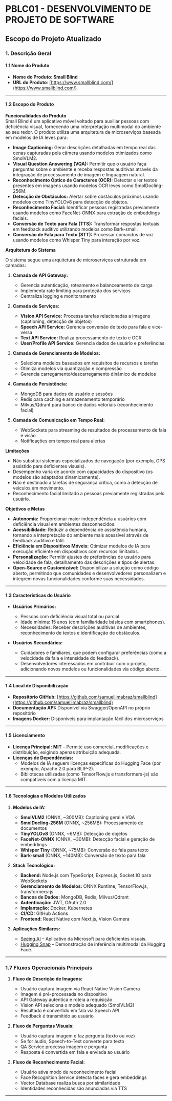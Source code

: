 # PBLC01 - DESENVOLVIMENTO DE PROJETO DE SOFTWARE 

## Escopo do Projeto Atualizado

### 1. Descrição Geral

#### 1.1 Nome do Produto

- **Nome do Produto**: **Small Blind**  
- **URL do Produto**: [https://www.smallblind.com/](https://www.smallblind.com/)

---

#### 1.2 Escopo do Produto

**Funcionalidades do Produto**  
Small Blind é um aplicativo móvel voltado para auxiliar pessoas com deficiência visual, fornecendo uma interpretação multimodal do ambiente ao seu redor. O produto utiliza uma arquitetura de microserviços baseada em modelos de IA leves para:

- **Image Captioning:** Gerar descrições detalhadas em tempo real das cenas capturadas pela câmera usando modelos otimizados como SmolVLM2.
- **Visual Question Answering (VQA):** Permitir que o usuário faça perguntas sobre o ambiente e receba respostas auditivas através da integração de processamento de imagem e linguagem natural.
- **Reconhecimento Óptico de Caracteres (OCR):** Detectar e ler textos presentes em imagens usando modelos OCR leves como SmolDocling-256M.
- **Detecção de Obstáculos:** Alertar sobre obstáculos próximos usando modelos como TinyYOLOv8 para detecção de objetos.
- **Reconhecimento Facial:** Identificar pessoas registradas previamente usando modelos como FaceNet-ONNX para extração de embeddings faciais.
- **Conversão de Texto para Fala (TTS):** Transformar respostas textuais em feedback auditivo utilizando modelos como Bark-small.
- **Conversão de Fala para Texto (STT):** Processar comandos de voz usando modelos como Whisper Tiny para interação por voz.

**Arquitetura do Sistema**

O sistema segue uma arquitetura de microserviços estruturada em camadas:

1. **Camada de API Gateway:**
   - Gerencia autenticação, roteamento e balanceamento de carga
   - Implementa rate limiting para proteção dos serviços
   - Centraliza logging e monitoramento

2. **Camada de Serviços:**
   - **Vision API Service:** Processa tarefas relacionadas a imagens (captioning, detecção de objetos)
   - **Speech API Service:** Gerencia conversão de texto para fala e vice-versa
   - **Text API Service:** Realiza processamento de texto e OCR
   - **User/Profile API Service:** Gerencia dados de usuário e preferências

3. **Camada de Gerenciamento de Modelos:**
   - Seleciona modelos baseados em requisitos de recursos e tarefas
   - Otimiza modelos via quantização e compressão
   - Gerencia carregamento/descarregamento dinâmico de modelos

4. **Camada de Persistência:**
   - MongoDB para dados de usuário e sessões
   - Redis para caching e armazenamento temporário
   - Milvus/Qdrant para banco de dados vetoriais (reconhecimento facial)

5. **Camada de Comunicação em Tempo Real:**
   - WebSockets para streaming de resultados de processamento de fala e visão
   - Notificações em tempo real para alertas

**Limitações**

- Não substitui sistemas especializados de navegação (por exemplo, GPS assistido para deficientes visuais).
- Desempenho varia de acordo com capacidades do dispositivo (os modelos são adaptados dinamicamente).
- Não é destinado a tarefas de segurança crítica, como a detecção de veículos em movimento.
- Reconhecimento facial limitado a pessoas previamente registradas pelo usuário.

**Objetivos e Metas**

- **Autonomia:** Proporcionar maior independência a usuários com deficiência visual em ambientes desconhecidos.
- **Acessibilidade:** Reduzir a dependência de assistência humana, tornando a interpretação do ambiente mais acessível através de feedback auditivo e tátil.
- **Eficiência em Dispositivos Móveis:** Otimizar modelos de IA para execução eficiente em dispositivos com recursos limitados.
- **Personalização:** Permitir ajustes de preferências de usuário para velocidade de fala, detalhamento das descrições e tipos de alertas.
- **Open-Source e Customizável:** Disponibilizar a solução como código aberto, permitindo que comunidades e desenvolvedores personalizem e integrem novas funcionalidades conforme suas necessidades.

---

#### 1.3 Características do Usuário

- **Usuários Primários:**  
    
  - Pessoas com deficiência visual total ou parcial.  
  - Idade mínima: 15 anos (com familiaridade básica com smartphones).  
  - Necessidades: Receber descrições auditivas de ambientes, reconhecimento de textos e identificação de obstáculos.


- **Usuários Secundários:**  
    
  - Cuidadores e familiares, que podem configurar preferências (como a velocidade da fala e intensidade do feedback).  
  - Desenvolvedores interessados em contribuir com o projeto, adicionando novos modelos ou funcionalidades via código aberto.

---

#### 1.4 Local de Disponibilização

- **Repositório GitHub:** [https://github.com/samuellimabraz/smallblind](https://github.com/samuellimabraz/smallblind)
- **Documentação API:** Disponível via Swagger/OpenAPI no próprio repositório
- **Imagens Docker:** Disponíveis para implantação fácil dos microserviços

---

#### 1.5 Licenciamento

- **Licença Principal:** **MIT** – Permite uso comercial, modificações e distribuição, exigindo apenas atribuição adequada.  
- **Licenças de Dependências:**  
  - Modelos de IA seguem licenças específicas do Hugging Face (por exemplo, Apache 2.0 para BLIP-2).  
  - Bibliotecas utilizadas (como TensorFlow.js e transformers-js) são compatíveis com a licença MIT.

---

#### 1.6 Tecnologias e Modelos Utilizados

1. **Modelos de IA:**

   - **SmolVLM2** (ONNX, ~300MB): Captioning geral e VQA
   - **SmolDocling-256M** (ONNX, ~256MB): Processamento de documentos
   - **TinyYOLOv8** (ONNX, ~6MB): Detecção de objetos
   - **FaceNet-ONNX** (ONNX, ~30MB): Detecção facial e geração de embeddings
   - **Whisper Tiny** (ONNX, ~75MB): Conversão de fala para texto
   - **Bark-small** (ONNX, ~140MB): Conversão de texto para fala

2. **Stack Tecnológico:**  
     
   - **Backend:** Node.js com TypeScript, Express.js, Socket.IO para WebSockets
   - **Gerenciamento de Modelos:** ONNX Runtime, TensorFlow.js, transformers-js
   - **Bancos de Dados:** MongoDB, Redis, Milvus/Qdrant
   - **Autenticação:** JWT, OAuth 2.0
   - **Implantação:** Docker, Kubernetes
   - **CI/CD:** GitHub Actions
   - **Frontend:** React Native com Next.js, Vision Camera

3. **Aplicações Similares:**  
     
   - [Seeing AI](https://www.microsoft.com/en-us/ai/seeing-ai) – Aplicativo da Microsoft para deficientes visuais.  
   - [Hugging Snap](https://apps.apple.com/br/app/huggingsnap/id6742157364) – Demonstração de inferência multimodal da Hugging Face.

---

### 1.7 Fluxos Operacionais Principais

1. **Fluxo de Descrição de Imagens:**
   - Usuário captura imagem via React Native Vision Camera
   - Imagem é pré-processada no dispositivo
   - API Gateway autentica e roteia a requisição
   - Vision API seleciona o modelo adequado (SmolVLM2)
   - Resultado é convertido em fala via Speech API
   - Feedback é transmitido ao usuário

2. **Fluxo de Perguntas Visuais:**
   - Usuário captura imagem e faz pergunta (texto ou voz)
   - Se for áudio, Speech-to-Text converte para texto
   - QA Service processa imagem e pergunta
   - Resposta é convertida em fala e enviada ao usuário

3. **Fluxo de Reconhecimento Facial:**
   - Usuário ativa modo de reconhecimento facial
   - Face Recognition Service detecta faces e gera embeddings
   - Vector Database realiza busca por similaridade
   - Identidades reconhecidas são anunciadas via TTS

---
